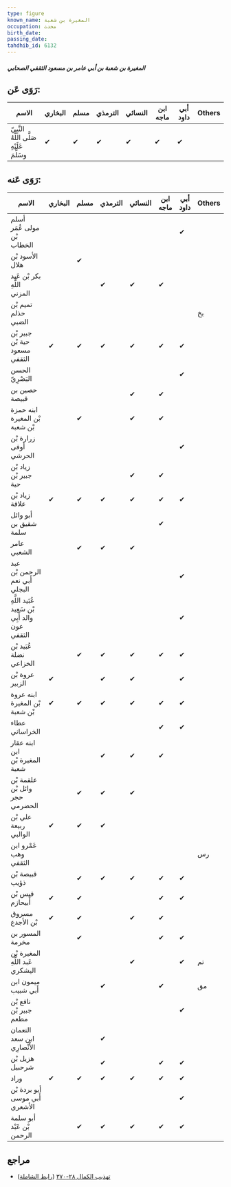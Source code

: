 ```yaml
---
type: figure
known_name: المغيرة بن شعبة
occupation: محدث
birth_date:
passing_date:
tahdhib_id: 6132
---
```

##### المغيرة بن شعبة بن أبي عامر بن مسعود الثقفي الصحابي

## رَوَى عَن:
| الاسم                                      | البخاري | مسلم | الترمذي | النسائي | ابن ماجه | أبي داود | Others |
| ------------------------------------------ | ------- | ---- | ------- | ------- | -------- | -------- | ------ |
| النَّبِيّ صَلَّى اللَّهُ عَلَيْهِ وسَلَّمَ | ✔       | ✔    | ✔       | ✔       | ✔        | ✔        |        |
## رَوَى عَنه:
| الاسم                                           | البخاري | مسلم | الترمذي | النسائي | ابن ماجه | أبي داود | Others |
| ----------------------------------------------- | ------- | ---- | ------- | ------- | -------- | -------- | ------ |
| أسلم مولى عُمَر بْن الخطاب                      |         |      |         |         |          | ✔        |        |
| الأسود بْن هلال                                 |         | ✔    |         |         |          |          |        |
| بكر بْن عَبد اللَّهِ المزني                     |         |      | ✔       | ✔       | ✔        |          |        |
| تميم بْن حذلم الضبي                             |         |      |         |         |          |          | بخ     |
| جبير بْن حية بْن مسعود الثقفي                   | ✔       | ✔    | ✔       | ✔       | ✔        | ✔        |        |
| الحسن البَصْرِيّ                                |         |      |         |         |          | ✔        |        |
| حصين بن قبيصة                                   |         |      |         | ✔       | ✔        |          |        |
| ابنه حمزة بْن المغيرة بْن شعبة                  |         | ✔    |         | ✔       | ✔        |          |        |
| زرارة بْن أوفى الحرشي                           |         |      |         |         |          | ✔        |        |
| زياد بْن جبير بْن حية                           |         |      |         | ✔       | ✔        |          |        |
| زياد بْن علاقة                                  | ✔       | ✔    | ✔       | ✔       | ✔        | ✔        |        |
| أبو وائل شقيق بن سلمة                           |         |      |         |         | ✔        |          |        |
| عامر الشعبي                                     |         | ✔    | ✔       | ✔       |          |          |        |
| عبد الرحمن بْن أَبي نعم البجلي                  |         |      |         |         |          | ✔        |        |
| عُبَيد اللَّهِ بْن سَعِيد والد أَبِي عون الثقفي |         |      |         |         |          | ✔        |        |
| عُبَيد بْن نضلة الخزاعي                         |         | ✔    | ✔       | ✔       | ✔        | ✔        |        |
| عروة بْن الزبير                                 | ✔       |      | ✔       | ✔       |          | ✔        |        |
| ابنه عروة بْن المغيرة بْن شعبة                  | ✔       | ✔    | ✔       | ✔       | ✔        | ✔        |        |
| عطاء الخراساني                                  |         |      |         |         | ✔        | ✔        |        |
| ابنه عقار ابن المغيرة بْن شعبة                  |         |      | ✔       | ✔       | ✔        |          |        |
| علقمة بْن وائل بْن حجر الحضرمي                  |         | ✔    | ✔       | ✔       |          |          |        |
| علي بْن ربيعة الوالبي                           | ✔       | ✔    | ✔       |         |          |          |        |
| عَمْرو ابن وهب الثقفي                           |         |      |         |         |          |          | رس     |
| قبيصة بْن ذؤيب                                  |         | ✔    | ✔       | ✔       | ✔        | ✔        |        |
| قيس بْن أَبيحازم                                | ✔       | ✔    |         |         | ✔        | ✔        |        |
| مسروق بْن الأجدع                                | ✔       | ✔    |         | ✔       | ✔        |          |        |
| المسور بن مخرمة                                 |         | ✔    |         |         | ✔        | ✔        |        |
| المغيرة بْن عَبد اللَّهِ اليشكري                |         |      |         | ✔       |          | ✔        | تم     |
| ميمون ابن أَبي شبيب                             |         |      | ✔       |         | ✔        |          | مق     |
| نافع بْن جبير بْن مطعم                          |         |      |         |         |          | ✔        |        |
| النعمان ابن سعد الأَنْصارِي                     |         |      | ✔       |         |          |          |        |
| هزيل بْن شرحبيل                                 |         |      | ✔       |         | ✔        | ✔        |        |
| وراد                                            | ✔       | ✔    | ✔       | ✔       | ✔        | ✔        |        |
| أبو بردة بْن أَبي موسى الأشعري                  |         |      |         |         |          | ✔        |        |
| أبو سلمة بْن عَبْد الرحمن                       |         | ✔    | ✔       | ✔       | ✔        | ✔        |        |
## مراجع
- [تهذيب الكمال ٢٨-٣٧٠](obsidian://open?vault=Tahdhib-al-Kamal&file=Figures/٦١٣٢-المغيرة%20بن%20شعبة%20بن%20أبي%20عامر%20بن%20مسعود%20الثقفي%20الصحابي) ([رابط الشاملة](https://shamela.ws/book/3722/15345))
